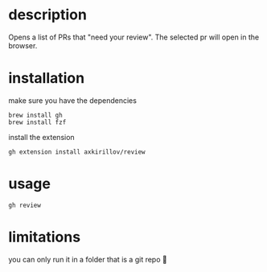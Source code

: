 # description

Opens a list of PRs that "need your review". The selected pr will open in the browser.

# installation
make sure you have the dependencies
```shell
brew install gh
brew install fzf
```
install the extension
```shell
gh extension install axkirillov/review
```

# usage

```shell
gh review
```

# limitations
you can only run it in a folder that is a git repo 🤷
